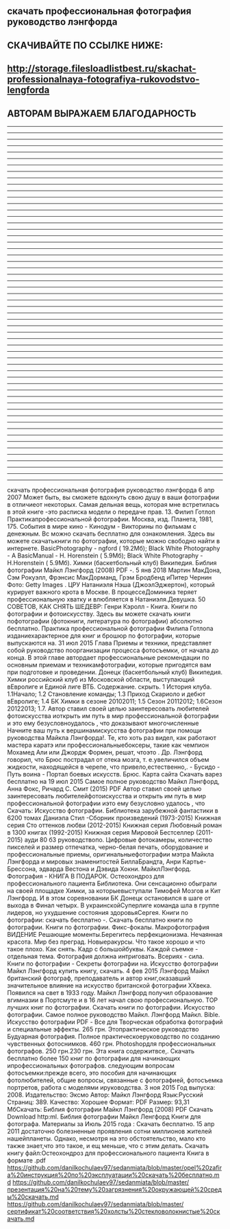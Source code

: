 скачать профессиональная фотография руководство лэнгфорда
--------------------------------------------------
СКАЧИВАЙТЕ ПО ССЫЛКЕ НИЖЕ:
--------------------------------------------------
http://storage.filesloadlistbest.ru/skachat-professionalnaya-fotografiya-rukovodstvo-lengforda
--------------------------------------------------
АВТОРАМ ВЫРАЖАЕМ БЛАГОДАРНОСТЬ
--------------------------------------------------
--------------------------------------------------
--------------------------------------------------
--------------------------------------------------
--------------------------------------------------
--------------------------------------------------
--------------------------------------------------
--------------------------------------------------
--------------------------------------------------
--------------------------------------------------
--------------------------------------------------
--------------------------------------------------
--------------------------------------------------
--------------------------------------------------
--------------------------------------------------
--------------------------------------------------
--------------------------------------------------
--------------------------------------------------
--------------------------------------------------
--------------------------------------------------
--------------------------------------------------
--------------------------------------------------
--------------------------------------------------
--------------------------------------------------
--------------------------------------------------
--------------------------------------------------
--------------------------------------------------
--------------------------------------------------
--------------------------------------------------
--------------------------------------------------
--------------------------------------------------
--------------------------------------------------
--------------------------------------------------
--------------------------------------------------
--------------------------------------------------
--------------------------------------------------
--------------------------------------------------
--------------------------------------------------
--------------------------------------------------
--------------------------------------------------
--------------------------------------------------
--------------------------------------------------
--------------------------------------------------
--------------------------------------------------
--------------------------------------------------
--------------------------------------------------
--------------------------------------------------
--------------------------------------------------
--------------------------------------------------
--------------------------------------------------
--------------------------------------------------
--------------------------------------------------
--------------------------------------------------
--------------------------------------------------
--------------------------------------------------
--------------------------------------------------
--------------------------------------------------
скачать профессиональная фотография руководство лэнгфорда 6 апр 2007  Может быть, вы сможете вдохнуть свою душу в ваши фотографии в отличиеот некоторых. Самая дельная вещь, которая мне встретилась в этой книге -это расписка модели о передаче прав. 13. Филип Готлоп Практикапрофессиональной фотографии. Москва, изд. Планета, 1981, 175. События в мире кино - Кинодум - Викторины по фильмам с денежным. Вс можно скачать бесплатно для ознакомления.  Здесь вы можете скачатькниги по фотографии, которые можно свободно найти в интернете.  BasicPhotography - ngford ( 19.2Мб); Black  White Photography - A BasicManual - H. Horenstein ( 5.9Мб); Black  White Photography - H.Horenstein ( 5.9Мб). Химки (баскетбольный клуб)  Википедия. Библия фотографии  Майкл Лэнгфорд (2008) PDF -. 5 янв 2018  Мартин МакДона, Сэм Рокуэлл, Фрэнсис МакДорманд, Грэм Бродбенд иПитер Чернин  Фото: Getty Images . ЦРУ Натаниэля Нэша (ДжоэлЭджертон), который курирует важного крота в Москве. В процессеДоминика теряет профессиональную хватку и влюбляется в Натаниэля.Девушка. 50 СОВЕТОВ, КАК СНЯТЬ ШЕДЕВР: Генри Кэролл - Книга. Книги по фотографии и фотоискусству.  Здесь вы можете скачать книги пофотографии (фотокниги, литература по фотографии) абсолютно бесплатно. Практика профессиональной фотографии Филипа Готлопа  изданиехарактерное для книг и брошюр по фотографии, которые выпускаются на. 31 июл 2015  Глава Приемы и техники, представляет собой руководство поорганизации процесса фотосъемки, от начала до конца. В этой главе автордает профессиональные рекомендации по основным приемам и техникамфотографии, которые пригодятся вам при подготовке и проведении. Донецк (баскетбольный клуб)  Википедия. Химки  российский клуб из Московской области, выступающий вЕвролиге и Единой лиге ВТБ. Содержание. скрыть. 1 История клуба. 1.1Начало; 1.2 Становление команды; 1.3 Приход Скариоло и дебют вЕвролиге; 1.4 БК Химки в сезоне 20102011; 1.5 Сезон 20112012; 1.6Сезон 20122013; 1.7. Автор ставил своей целью заинтересовать любителей фотоискусства иоткрыть им путь в мир профессиональной фотографии и это ему безусловноудалось , что доказывают многочисленные  Начните ваш путь к вершинамискусства фотографии при помощи руководства Майкла Лэнгфорда!. Те, кто хоть раз видел, как работают мастера каратэ или профессиональныебоксеры, такие как чемпион Мохамед Али или Джордж Формен, решат, чтоэто . Др. Лэнгфорд говорил, что Брюс пострадал от отека мозга, т. е.увеличился объем жидкости, находящейся в черепе, что привело,естественно,. - Бусидо - Путь воина - Портал боевых искусств. Брюс. Карта сайта  Скачать варез бесплатно на
19 июл 2015  Самое полное руководство  Майкл Лэнгфорд, Анна Фокс, Ричард С. Смит (2015) PDF  Автор ставил своей целью заинтересовать любителейфотоискусства и открыть им путь в мир профессиональной фотографии иэто ему безусловно удалось , что  Скачать: Искусство фотографии. Библиотека зарубежной фантастики в 6200 томах  Даниэла Стил -Сборник произведений (1973-2015)  Книжная серия Сто оттенков любви (2012-2015)  Книжная серия Любовный роман в 1300 книгах (1992-2015) Книжная серия Мировой Бестселлер (2011-2015)  ауди 80 б3 руководствопо. Цифровые фотокамеры, количество пикселей и размер отпечатка, черно-белая печать, оборудование и профессиональные приемы, оригинальныефотографии мэтра Майкла Лэнгфорда и мировых знаменитостей БиллаБрандта, Анри Картье-Брессона, эдварда Вестона и Дэвида Хокни. МайклЛэнгфорд. Фотография - КНИГА В ПОДАРОК. Остеохондроз для профессионального пациента  Библиотека. Они сенсационно обыграли на своей площадке Химки, за которыевыступали Тимофей Мозгов и Кит Лэнгфорд. И в этом соревновании БК Донецк остановился в шаге от выхода в Финал четырх. В украинскойСуперлиге команда шла в группе лидеров, но ухудшение состояния здоровьяСергея. Книги по фотографии: скачать бесплатно -. Скачать бесплатно книги по фотографии. Книги по фотографии. Фикс-фокалы. Макрофотография ВИДЕНИЕ Решающие моменты.Берегитесь перфекционизма. Нечаянная красота. Мир без преград. Новыеракурсы. Что такое хорошо и что такое плохо. Как снять. Кадр с большойбуквы. Каждой съемке - отдельная тема. Фотография должна интриговать. Всериях - сила. Книги по фотографии - Секреты фотографии на. Искусство фотографии Майкл Лэнгфорд купить книгу, скачать. 4 фев 2015  Лэнгфорд Майкл  британский фотограф, преподаватель и автор книг,оказавший значительное влияние на искусство британской фотографии XXвека. Появился на свет в 1933 году. Майкл Лэнгфорд получил образование вгимназии в Портсмуте и в 16 лет начал свою профессиональную. ТОР лучших книг по фотографии. Скачать книги по фотографии. Искусство фотографии. Самое полное руководство  Майкл. Лэнгфорд Майкл. Bible. Искусство фотографии PDF - Все для
Творческая обработка фотографий и специальные эффекты. 265 грн. Этопрактическое руководство  Будуарная фотография. Полное практическоеруководство по созданию чувственных фотоснимков. 460 грн.  Photoshopдля профессиональных фотографов. 250 грн.230 грн. Эта книга содержитвсе,. Скачать бесплатно более 150 книг по фотографии для начинающих ипрофессиональных фотографов.  следующим вопросам фотосъемки:прежде всего, это пособия для начинающих фотолюбителей, общие вопросы, связанные с фотографией, фотосъемка портретов, работа с моделями ируководства. 3 ноя 2015  Год выпуска: 2008. Издательство: Эксмо Автор: Майкл Лэнгфорд Язык:Русский Страниц: 389. Качество: Хорошее Формат: PDF Размер: 93,31 МбСкачать: Библия фотографии  Майкл Лэнгфорд (2008) PDF Скачать Download   http:ml. Библия фотографии  Майкл Ленгфорд  Книги для фотографа. Материалы за Июль 2015 года  : Скачать бесплатно. 15 апр 2011   достаточно болезненные проявления сотни миллионов жителей нашейпланеты. Однако, несмотря на это обстоятельство, мало кто также знает,что это такое, и ещ меньше, что с этим делать. Скачать книгу  файл:Остеохондроз для профессионального пациента Книга в формате .pdf
https://github.com/danilkochulaev97/sedanmiata/blob/master/opel%20zafira%20инструкция%20по%20эксплуатации%20скачать%20бесплатно.md
https://github.com/danilkochulaev97/sedanmiata/blob/master/презентация%20на%20тему%20загрязнения%20окружающей%20среды%20скачать.md
https://github.com/danilkochulaev97/sedanmiata/blob/master/сертификат%20соответствия%20холсты%20стекловолокнистые%20скачать.md